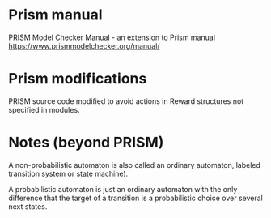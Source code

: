 # Prism manual
PRISM Model Checker Manual - an extension to Prism manual https://www.prismmodelchecker.org/manual/


# Prism modifications
PRISM source code modified to avoid actions in Reward structures not specified in modules.

# Notes (beyond PRISM)
A non-probabilistic automaton is also called an ordinary automaton, labeled transition system or state machine).

A probabilistic automaton is just an ordinary automaton with the only difference that the target of a transition is a probabilistic choice over
several next states.
